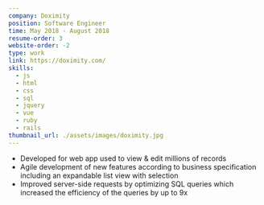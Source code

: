 ```yaml
---
company: Doximity
position: Software Engineer
time: May 2018 - August 2018
resume-order: 3
website-order: -2
type: work
link: https://doximity.com/
skills:
  - js
  - html
  - css
  - sql
  - jquery
  - vue
  - ruby
  - rails
thumbnail_url: ./assets/images/doximity.jpg
---
```

- Developed for web app used to view & edit millions of records
- Agile development of new features according to business specification including an expandable list view with selection
- Improved server-side requests by optimizing SQL queries which increased the efficiency of the queries by up to 9x
